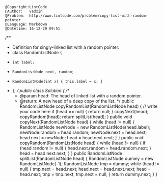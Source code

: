 ```
@Copyright:LintCode
@Author:   vadxin
@Problem:  http://www.lintcode.com/problem/copy-list-with-random-pointer
@Language: Markdown
@Datetime: 16-12-29 09:51
```

/**
 * Definition for singly-linked list with a random pointer.
 * class RandomListNode {
 *     int label;
 *     RandomListNode next, random;
 *     RandomListNode(int x) { this.label = x; }
 * };
 */
public class Solution {
    /**
     * @param head: The head of linked list with a random pointer.
     * @return: A new head of a deep copy of the list.
     */
    public RandomListNode copyRandomList(RandomListNode head) {
        // write your code here
        if (head == null) {
            return null;
        }
        copyNext(head);
        copyRandom(head);
        return splitList(head);
    }
    public void copyNext(RandomListNode head) {
        while (head != null) {
            RandomListNode newNode = new RandomListNode(head.label);
            newNode.random = head.random;
            newNode.next = head.next;
            head.next = newNode;
            head = head.next.next;
        }
    }
    public void copyRandom(RandomListNode head) {
        while (head != null) {
            if (head.random != null) {
                head.next.random = head.random.next;
            }
            head = head.next.next;
        }
    }
    public RandomListNode splitList(RandomListNode head) {
        RandomListNode dummy = new RandomListNode(-1);
        RandomListNode tmp = dummy;
        while (head != null) {
            tmp.next = head.next;
            head.next = head.next.next;
            head = head.next;
            tmp = tmp.next;
            tmp.next = null;
        }
        return dummy.next;
    }
}